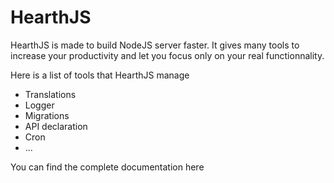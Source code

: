 # HearthJS

HearthJS is made to build NodeJS server faster. It gives many tools to increase your productivity and let you focus only on your real functionnality.

Here is a list of tools that HearthJS manage

- Translations
- Logger
- Migrations
- API declaration
- Cron
- ...

You can find the complete documentation here
